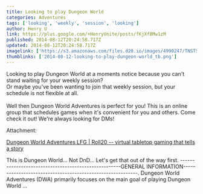 ```yaml
---
title: Looking to play Dungeon World
categories: Adventures
tags: ['looking', 'weekly', 'session', 'looking']
author: Henry U
link: https://plus.google.com/+HenryUnite/posts/fKjXfBMw1zM
published: 2014-08-12T20:24:58.717Z
updated: 2014-08-12T20:24:58.717Z
imagelink: ['https://s3.amazonaws.com/files.d20.io/images/4990247/TNSTSDwCvqDzrW1ohyzMpg/original.jpg?1406926336299']
thumblinks: ['2014-08-12-looking-to-play-dungeon-world_tb.png']
---
```


Looking to play Dungeon World at a moments notice because you can&#39;t stand waiting for your weekly session?<br />Or maybe you&#39;ve been wanting to join that weekly session, but your schedule is not flexible at all.<br /><br />Well then Dungeon World Adventures is perfect for you! This is an online group that schedules games when it&#39;s convenient for you and others. Come check it out! We&#39;re always looking for DMs!


Attachment:

<a href='https://app.roll20.net/lfg/listing/15521/dungeon-world-adventures'>Dungeon World Adventures LFG       |       Roll20 -- virtual tabletop gaming that tells a story</a>


This is Dungeon World... Not DnD... Let's get that out of the way first. -----------------------------------------------------GENERAL INFORMATION-----------------------------------------------------------. Dungeon World Adventures (DWA) primarily focuses on the main goal of playing Dungeon World ...
